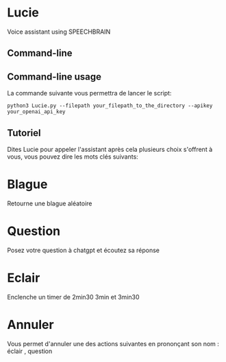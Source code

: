 # Lucie
Voice assistant using SPEECHBRAIN

## Command-line
## Command-line usage

La commande suivante vous permettra de lancer le script:

    python3 Lucie.py --filepath your_filepath_to_the_directory --apikey your_openai_api_key

## Tutoriel
Dites Lucie pour appeler l'assistant après cela plusieurs choix s'offrent à vous, vous pouvez dire les mots clés suivants:

# Blague
 Retourne une blague aléatoire

# Question
 Posez votre question à chatgpt et écoutez sa réponse

# Eclair
Enclenche un timer de 2min30 3min et 3min30

# Annuler
 Vous permet d'annuler une des actions suivantes en prononçant son nom : éclair , question
